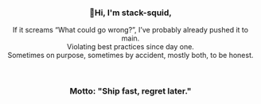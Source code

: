 <div class="header" align="center">
    <h3>👋Hi, I'm <strong>stack-squid</strong>,</h3>
    <p>
        If it screams “What could go wrong?”, I’ve probably already pushed it to main.<br>
        Violating best practices since day one.<br>
        Sometimes on purpose, sometimes by accident, mostly both, to be honest.
    </p>
    <br>
    <h3>Motto: "Ship fast, regret later."</h3>
</div>